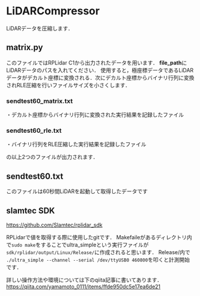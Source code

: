 # LiDARCompressor
LiDARデータを圧縮します．

## matrix.py
このファイルではRPLidar C1から出力されたデータを用います．
**file_path**にLiDARデータのパスを入れてください．
使用すると，極座標データであるLiDARデータがデカルト座標に変換される．次にデカルト座標からバイナリ行列に変換されRLE圧縮を行いファイルサイズを小さくします．

### sendtest60_matrix.txt
・デカルト座標からバイナリ行列に変換された実行結果を記録したファイル

### sendtest60_rle.txt
・バイナリ行列をRLE圧縮した実行結果を記録したファイル

の以上2つのファイルが出力されます．

## sendtest60.txt
このファイルは60秒間LiDARを起動して取得したデータです

## slamtec SDK

https://github.com/Slamtec/rplidar_sdk

RPLidarで値を取得する際に使用したgitです．
Makefaileがあるディレクトリ内で```sudo make```をすることでultra_simpleという実行ファイルが```sdk/rplidar/output/Linux/Release/```に作成されると思います．
Release/内で ```./ultra_simple --channel --serial /dev/ttyUSB0 460800```を叩くと計測開始です．

詳しい操作方法や環境については下のqiita記事に書いてあります．
https://qiita.com/yamamoto_0111/items/ffde950dc5e17ea6de21
